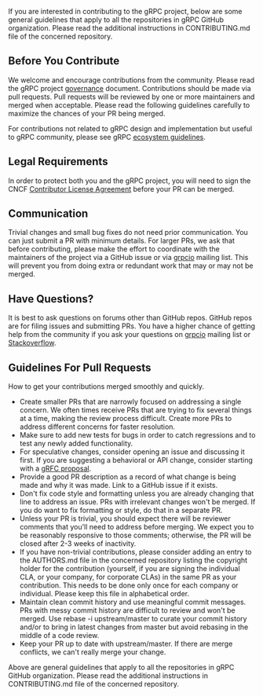 If you are interested in contributing to the gRPC project, below are some general guidelines that apply to all the repositories in gRPC GitHub organization. Please read the additional instructions in CONTRIBUTING.md file of the concerned repository.

## Before You Contribute

We welcome and encourage contributions from the community. Please read the gRPC project [governance](https://github.com/grpc/grpc-community/blob/main/governance.md) document. Contributions should be made via pull requests. Pull requests will be reviewed by one or more maintainers and merged when acceptable. Please read the following guidelines carefully to maximize the chances of your PR being merged.

For contributions not related to gRPC design and implementation but useful to gRPC community, please see gRPC [ecosystem guidelines](https://github.com/grpc/grpc-community/blob/main/grpc_ecosystem.md).

## Legal Requirements
In order to protect both you and the gRPC project, you will need to sign the CNCF [Contributor License Agreement](https://identity.linuxfoundation.org/projects/cncf) before your PR can be merged.

## Communication

Trivial changes and small bug fixes do not need prior communication. You can just submit a PR with minimum details. For larger PRs, we ask that before contributing, please make the effort to coordinate with the maintainers of the project via a GitHub issue or via [grpcio](https://groups.google.com/forum/#!forum/grpc-io) mailing list. This will prevent you from doing extra or redundant work that may or may not be merged.

## Have Questions?
It is best to ask questions on forums other than GitHub repos. GitHub repos are for filing issues and submitting PRs. You have a higher chance of getting help from the community if you ask your questions on [grpcio](https://groups.google.com/forum/#!forum/grpc-io) mailing list or [Stackoverflow](https://stackoverflow.com/).

## Guidelines For Pull Requests

How to get your contributions merged smoothly and quickly.
* Create smaller PRs that are narrowly focused on addressing a single concern. We often times receive PRs that are trying to fix several things at a time, making the review process difficult. Create more PRs to address different concerns for faster resolution.
* Make sure to add new tests for bugs in order to catch regressions and to test any newly added functionality.
* For speculative changes, consider opening an issue and discussing it first. If you are suggesting a behavioral or API change, consider starting with a [gRFC proposal](https://github.com/grpc/proposal).
* Provide a good PR description as a record of what change is being made and why it was made. Link to a GitHub issue if it exists.
* Don't fix code style and formatting unless you are already changing that line to address an issue. PRs with irrelevant changes won't be merged. If you do want to fix formatting or style, do that in a separate PR.
* Unless your PR is trivial, you should expect there will be reviewer comments that you'll need to address before merging. We expect you to be reasonably responsive to those comments; otherwise, the PR will be closed after 2-3 weeks of inactivity.
* If you have non-trivial contributions, please consider adding an entry to the AUTHORS.md file in the concerned repository listing the copyright holder for the contribution (yourself, if you are signing the individual CLA, or your company, for corporate CLAs) in the same PR as your contribution. This needs to be done only once for each company or individual. Please keep this file in alphabetical order.
* Maintain clean commit history and use meaningful commit messages. PRs with messy commit history are difficult to review and won't be merged. Use rebase -i upstream/master to curate your commit history and/or to bring in latest changes from master but avoid rebasing in the middle of a code review.
* Keep your PR up to date with upstream/master. If there are merge conflicts, we can't really merge your change.

Above are general guidelines that apply to all the repositories in gRPC GitHub organization. Please read the additional instructions in CONTRIBUTING.md file of the concerned repository.

